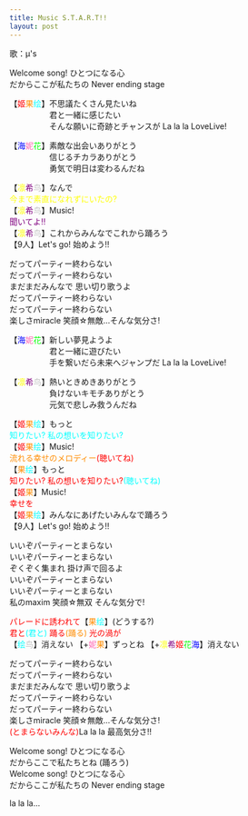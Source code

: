 ```yaml
---
title: Music S.T.A.R.T!!
layout: post
---
```

歌：μ's

<p>Welcome song! ひとつになる心<br />
だからここが私たちの Never ending stage</p>

<p>【<font color="red">姬</font><font color="darkorange">果</font><font color="cyan">绘</font>】不思議たくさん見たいね<br />
　　　　　君と一緒に感じたい<br />
　　　　　そんな願いに奇跡とチャンスが La la la LoveLive!</p>

<p>【<font color="blue">海</font><font color="hotpink">妮</font><font color="lime">花</font>】素敵な出会いありがとう<br />
　　　　　信じるチカラありがとう<br />
　　　　　勇気で明日は変わるんだね</p>

<p>【<font color="yellow">凛</font><font color="purple">希</font><font color="silver">鸟</font>】なんで<br />
<font color="yellow">今まで素直になれずにいたの?</font><br />
【<font color="yellow">凛</font><font color="purple">希</font><font color="silver">鸟</font>】Music!<br />
<font color="purple">聞いてよ!!</font><br />
【<font color="yellow">凛</font><font color="purple">希</font><font color="silver">鸟</font>】これからみんなでこれから踊ろう<br />
【9人】Let's go! 始めよう!!</p>

<p>だってパーティー終わらない<br />
だってパーティー終わらない<br />
まだまだみんなで 思い切り歌うよ<br />
だってパーティー終わらない<br />
だってパーティー終わらない<br />
楽しさmiracle 笑顔☆無敵…そんな気分さ!</p>

<p>【<font color="blue">海</font><font color="hotpink">妮</font><font color="lime">花</font>】新しい夢見ようよ<br />
　　　　　君と一緒に遊びたい<br />
　　　　　手を繋いだら未来へジャンプだ La la la LoveLive!</p>

<p>【<font color="yellow">凛</font><font color="purple">希</font><font color="silver">鸟</font>】熱いときめきありがとう<br />
　　　　　負けないキモチありがとう<br />
　　　　　元気で悲しみ救うんだね</p>

<p>【<font color="red">姬</font><font color="darkorange">果</font><font color="cyan">绘</font>】もっと<br />
<font color="cyan">知りたい? 私の想いを知りたい?</font><br />
【<font color="red">姬</font><font color="darkorange">果</font><font color="cyan">绘</font>】Music!<br />
<font color="darkorange">流れる幸せのメロディー</font><font color="red">(聴いてね)</font><br />
【<font color="darkorange">果</font><font color="cyan">绘</font>】もっと<br />
<font color="red">知りたい? 私の想いを知りたい?</font><font color="cyan">(聴いてね)</font><br />
【<font color="red">姬</font><font color="darkorange">果</font>】Music!<br />
<font color="red">幸せを</font><br />
【<font color="red">姬</font><font color="darkorange">果</font><font color="cyan">绘</font>】みんなにあげたいみんなで踊ろう<br />
【9人】Let's go! 始めよう!!</p>

<p>いいぞパーティーとまらない<br />
いいぞパーティーとまらない<br />
ぞくぞく集まれ 掛け声で回るよ<br />
いいぞパーティーとまらない<br />
いいぞパーティーとまらない<br />
私のmaxim 笑顔☆無双 そんな気分で!</p>

<p><font color="red">パレードに誘われて</font>【<font color="darkorange">果</font><font color="cyan">绘</font>】(どうする?)<br />
<font color="red">君と</font><font color="cyan">(君と)</font> <font color="red">踊る</font><font color="darkorange">(踊る)</font> <font color="red">光の渦が</font><br />
【<font color="cyan">绘</font><font color="silver">鸟</font>】消えない 【+<font color="hotpink">妮</font><font color="darkorange">果</font>】ずっとね 【+<font color="yellow">凛</font><font color="purple">希</font><font color="red">姬</font><font color="lime">花</font><font color="blue">海</font>】消えない</p>

<p>だってパーティー終わらない<br />
だってパーティー終わらない<br />
まだまだみんなで 思い切り歌うよ<br />
だってパーティー終わらない<br />
だってパーティー終わらない<br />
楽しさmiracle 笑顔☆無敵…そんな気分さ!<br />
<font color="red">(とまらないみんな)</font>La la la 最高気分さ!!</p>

<p>Welcome song! ひとつになる心<br />
だからここで私たちとね (踊ろう)<br />
Welcome song! ひとつになる心<br />
だからここが私たちの Never ending stage</p>

<p>la la la...</p>